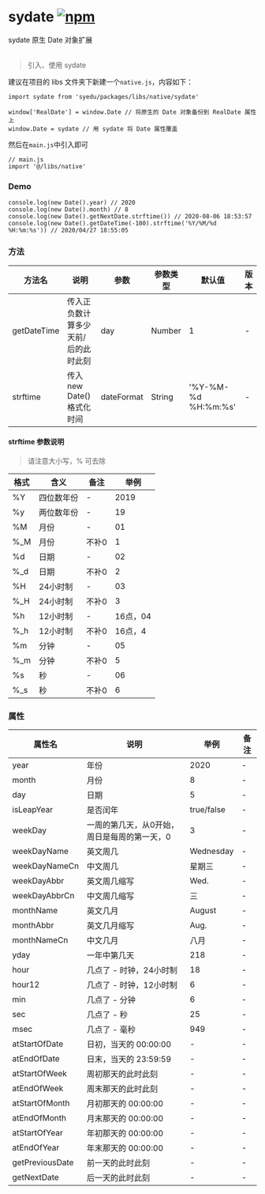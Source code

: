 # sydate [![npm](https://img.shields.io/npm/v/sydate.svg?style=flat-square)](https://www.npmjs.com/package/sydate)

sydate 原生 Date 对象扩展<br><br>


> 引入、使用 sydate

建议在项目的 libs 文件夹下新建一个`native.js`，内容如下：
```
import sydate from 'syedu/packages/libs/native/sydate'

window['RealDate'] = window.Date // 将原生的 Date 对象备份到 RealDate 属性上
window.Date = sydate // 用 sydate 将 Date 属性覆盖
```
然后在`main.js`中引入即可
```
// main.js
import '@/libs/native'
```



### Demo
```
console.log(new Date().year) // 2020
console.log(new Date().month) // 8
console.log(new Date().getNextDate.strftime()) // 2020-08-06 18:53:57
console.log(new Date().getDateTime(-100).strftime('%Y/%M/%d %H:%m:%s')) // 2020/04/27 18:55:05
```


### 方法

| 方法名 | 说明 | 参数 | 参数类型 | 默认值 | 版本 |
| ---- | ---- | ---- | ---- | ---- | ---- |
| getDateTime | 传入正负数计算多少天前/后的此时此刻 | day | Number | 1 | - |
| strftime | 传入 new Date() 格式化时间 | dateFormat | String | '%Y-%M-%d %H:%m:%s' | - |



#### strftime 参数说明

> 请注意大小写，% 可去除

| 格式 | 含义 | 备注 | 举例 |
| ---- | ---- | ---- | ---- |
| %Y | 四位数年份 | - | 2019 |
| %y | 两位数年份 | - | 19 |
| %M | 月份 | - | 01 |
| %_M | 月份 | 不补0 | 1 |
| %d | 日期 | - | 02 |
| %_d | 日期 | 不补0 | 2 |
| %H | 24小时制 | - | 03 |
| %_H | 24小时制 | 不补0 | 3 |
| %h | 12小时制 | - | 16点，04 |
| %_h | 12小时制 | 不补0 | 16点，4 |
| %m | 分钟 | - | 05 |
| %_m | 分钟 | 不补0 | 5 |
| %s | 秒 | - | 06 |
| %_s | 秒 | 不补0 | 6 |



### 属性

| 属性名 | 说明 | 举例 | 备注 |
| ---- | ---- | ---- | ---- |
| year | 年份 | 2020 | - |
| month | 月份 | 8 | - |
| day | 日期 | 5 | - |
| isLeapYear | 是否闰年 | true/false | - |
| weekDay | 一周的第几天，从0开始，周日是每周的第一天，0 | 3 | - |
| weekDayName | 英文周几 | Wednesday | - |
| weekDayNameCn | 中文周几 | 星期三 | - |
| weekDayAbbr | 英文周几缩写 | Wed. | - |
| weekDayAbbrCn | 中文周几缩写 | 三 | - |
| monthName | 英文几月 | August | - |
| monthAbbr | 英文几月缩写 | Aug. | - |
| monthNameCn | 中文几月 | 八月 | - |
| yday | 一年中第几天 | 218 | - |
| hour | 几点了 - 时钟，24小时制 | 18 | - |
| hour12 | 几点了 - 时钟，12小时制 | 6 | - |
| min | 几点了 - 分钟 | 6 | - |
| sec | 几点了 - 秒 | 25 | - |
| msec | 几点了 - 毫秒 | 949 | - |
| atStartOfDate | 日初，当天的 00:00:00 | - | - |
| atEndOfDate | 日末，当天的 23:59:59 | - | - |
| atStartOfWeek | 周初那天的此时此刻 | - | - |
| atEndOfWeek | 周末那天的此时此刻 | - | - |
| atStartOfMonth | 月初那天的 00:00:00 | - | - |
| atEndOfMonth | 月末那天的 00:00:00 | - | - |
| atStartOfYear | 年初那天的 00:00:00 | - | - |
| atEndOfYear | 年末那天的 00:00:00 | - | - |
| getPreviousDate | 前一天的此时此刻 | - | - |
| getNextDate | 后一天的此时此刻 | - | - |
